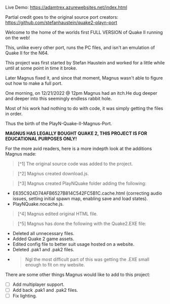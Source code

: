 Live Demo: https://adamtrex.azurewebsites.net/index.html

Partial credit goes to the original source port creators: https://github.com/stefanhaustein/quake2-playn-port

Welcome to the home of the worlds first FULL VERSION of Quake II running on the web!

This, unlike every other port, runs the PC files, and isn't an emulation of Quake II for the N64.

This project was first started by Stefan Haustein and worked for a little while until at some point in time it broke.

Later Magnus fixed it, and since that moment, Magnus wasn't able to figure out how to make a full port.

One morning, on 12/21/2022 @ 12pm Magnus had an itch.He dug deeper and deeper into this seemingly endless rabbit hole.

Most of his work had nothing to do with code, it was simply getting the files in order.

Thus the birth of the PlayN-Quake-II-Magnus-Port.

**MAGNUS HAS LEGALLY BOUGHT QUAKE 2, THIS PROJECT IS FOR EDUCATIONAL PURPOSES ONLY!**

For the more avid readers, here is a more indepth look at the additions Magnus made:

> [^1] The original source code was added to the project.

> [^2] Magnus created download.js.

> [^3] Magnus created PlayNQuake folder adding the following:
- E635C924D74AFB6527B814C542FC5B1C.cache.html (correcting audio issues, setting initial spawn map, enabling save and load states).
- PlayNQuake.nocache.js.

> [^4] Magnus edited original HTML file.

> [^5] Magnus has done the following with the Quake2.EXE file:
- Deleted all unnecessary files.
- Added Quake 2 game assets.
- Edited config file to better suit usage hosted on a website.
- Deleted .pak1 and .pak2 files.
- > Ngl the most difficult part of this was getting the .EXE small enough to fit on my website.

There are some other things Magnus would like to add to this project:

- [ ] Add multiplayer support.
- [ ] Add back .pak1 and .pak2 files.
- [ ] Fix lighting.